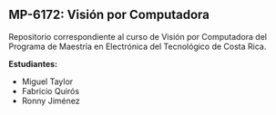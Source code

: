 ## MP-6172: Visión por Computadora
Repositorio correspondiente al curso de Visión por Computadora del Programa de Maestría en Electrónica del Tecnológico de Costa Rica.

**Estudiantes:**
* Miguel Taylor
* Fabricio Quirós
* Ronny Jiménez

